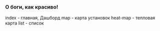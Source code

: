 ### О боги, как красиво!

index - главная, Дашборд
map - карта установок
heat-map - тепловая карта
list - список